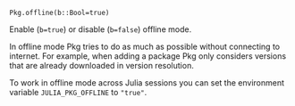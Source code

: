 ```
Pkg.offline(b::Bool=true)
```

Enable (`b=true`) or disable (`b=false`) offline mode.

In offline mode Pkg tries to do as much as possible without connecting to internet. For example, when adding a package Pkg only considers versions that are already downloaded in version resolution.

To work in offline mode across Julia sessions you can set the environment variable `JULIA_PKG_OFFLINE` to `"true"`.
